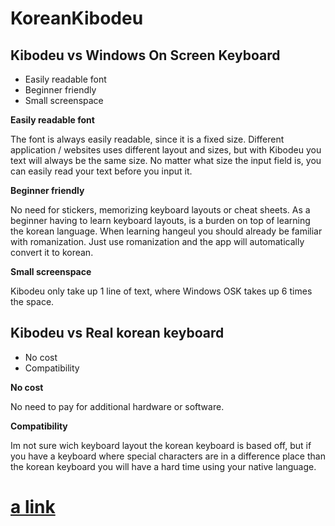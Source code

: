 # KoreanKibodeu

## Kibodeu vs Windows On Screen Keyboard

- Easily readable font
- Beginner friendly
- Small screenspace


**Easily readable font**

The font is always easily readable, since it is a fixed size. Different application / websites uses different layout and sizes, but with Kibodeu you text will always be the same size. No matter what size the input field is, you can easily read your text before you input it.

**Beginner friendly**

No need for stickers, memorizing keyboard layouts or cheat sheets. As a beginner having to learn keyboard layouts, is a burden on top of learning the korean language. When learning hangeul you should already be familiar with romanization. Just use romanization and the app will automatically convert it to korean.

**Small screenspace**

Kibodeu only take up 1 line of text, where Windows OSK takes up 6 times the space.

## Kibodeu vs Real korean keyboard

- No cost
- Compatibility

**No cost**

No need to pay for additional hardware or software.

**Compatibility**

Im not sure wich keyboard layout the korean keyboard is based off, but if you have a keyboard where special characters are in a difference place than the korean keyboard you will have a hard time using your native language. 

# [a link](https://www.google.com/)
